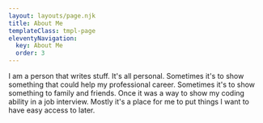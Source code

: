 ```yaml
---
layout: layouts/page.njk
title: About Me
templateClass: tmpl-page
eleventyNavigation:
  key: About Me
  order: 3
---
```


I am a person that writes stuff. It's all personal. Sometimes it's to show something that could help my professional career. Sometimes it's to show something to family and friends. Once it was a way to show my coding ability in a job interview. Mostly it's a place for me to put things I want to have easy access to later.
